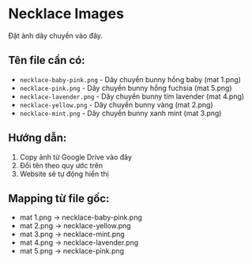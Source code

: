 # Necklace Images

Đặt ảnh dây chuyền vào đây.

## Tên file cần có:
- `necklace-baby-pink.png` - Dây chuyền bunny hồng baby (mat 1.png)
- `necklace-pink.png` - Dây chuyền bunny hồng fuchsia (mat 5.png)
- `necklace-lavender.png` - Dây chuyền bunny tím lavender (mat 4.png)
- `necklace-yellow.png` - Dây chuyền bunny vàng (mat 2.png)
- `necklace-mint.png` - Dây chuyền bunny xanh mint (mat 3.png)

## Hướng dẫn:
1. Copy ảnh từ Google Drive vào đây
2. Đổi tên theo quy ước trên
3. Website sẽ tự động hiển thị

## Mapping từ file gốc:
- mat 1.png → necklace-baby-pink.png
- mat 2.png → necklace-yellow.png
- mat 3.png → necklace-mint.png
- mat 4.png → necklace-lavender.png
- mat 5.png → necklace-pink.png

